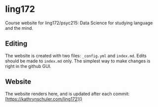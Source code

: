 # ling172

Course website for ling172/psyc215: Data Science for studying language and the mind.

## Editing

The website is created with two files: `_config.yml` and `index.md`. Edits should be made to `index.md` only. The simplest way to make changes is right in the github GUI. 

## Website

The website renders here, and is updated after each commit: [https://kathrynschuler.com/ling172]()

